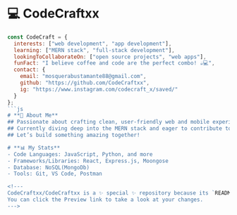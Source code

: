 # 💻 CodeCraftxx

```js
const CodeCraft = {
  interests: ["web development", "app development"],
  learning: ["MERN stack", "full-stack development"],
  lookingToCollaborateOn: ["open source projects", "web apps"],
  funFact: "I believe coffee and code are the perfect combo! ☕💻",
  contact: {
    email: "mosquerabustamante88@gmail.com",
    github: "https://github.com/CodeCraftxx",
    ig: "https://www.instagram.com/codecraft_x/saved/"
  }
};
```js
# **🌟 About Me**
## Passionate about crafting clean, user-friendly web and mobile experiences.
## Currently diving deep into the MERN stack and eager to contribute to exciting projects!
## Let’s build something amazing together!

# **📊 My Stats**
- Code Languages: JavaScript, Python, and more
- Frameworks/Libraries: React, Express.js, Moongose
- Database: NoSQL(MongoDb)
- Tools: Git, VS Code, Postman

<!---
CodeCraftxx/CodeCraftxx is a ✨ special ✨ repository because its `README.md` (this file) appears on your GitHub profile.
You can click the Preview link to take a look at your changes.
--->
